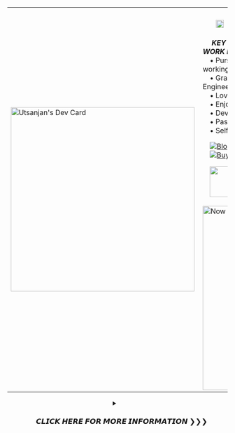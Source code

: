 <table><tr>
<td width="30%" valign="center">
<a href="https://g.dev/utsanjan"><img align="left" src="https://cutt.ly/JeRdYdlo" width="420" alt="Utsanjan's Dev Card" height="auto"/></a>
<div align="left">
</td>
<td width="50%" valign="top">

### &ensp;<a href="#"><img src="https://cutt.ly/bejwPyFP" width="16"></a> <a href="#"><img src="https://cutt.ly/AejwPXxy" width="18"/></a>‎ ‎‎ ‎HELLO WORLD, I'M UTSANJAN‎ ‎ 🧑🏻‍💻✨

&emsp; ***KEY HIGHLIGHTS FROM MY JOURNEY AND THE WORK I DO***<br>
&emsp;•‎ ‎Pursuing an MBA in Business Analytics while working full-time<br>
&emsp;•‎ ‎Graduated with a B.Tech in Computer Science & Engineering<br>
&emsp;•‎ ‎Love creating tech tutorial videos on [**YouTube**](https://www.youtube.com/@DynaSage)<br>
&emsp;•‎ ‎Enjoy maintaining my tech blog, [**DynaSage**](https://blog.dynasage.com/)<br>
&emsp;•‎ ‎Develop Android apps primarily using Java<br>
&emsp;•‎ ‎Passionate about cybersecurity<br>
&emsp;•‎ ‎Self-learning UI and UX design<br>

&emsp;[![Blog Page](https://img.shields.io/website?color=147FBC&label=DynaSage&style=flat&url=https%3A%2F%2Fwww.dynasage.com%2F)](https://www.dynasage.com/)‎ ‎
[![GitHub User's visitors](https://komarev.com/ghpvc/?username=utsanjan&label=Profile%20views&color=129e00&style=flat)](https://github.com/utsanjan#) ‎
<br>
&emsp;[![Buy Me A Coffee](https://img.shields.io/badge/Buy_Me_A_Coffee-FFDD00?style=flat&logo=buy-me-a-coffee&logoColor=black)](https://www.buymeacoffee.com/utsanjan)‎ ‎
[![YouTube Channel Subscribers](https://img.shields.io/youtube/channel/subscribers/UC4w3Gkog-PHU6aZIrkHmmKg?label=YouTube&style=flat)](https://www.youtube.com/dopesatan)‎ ‎
</div>
&emsp;<a href="https://spti.fi/utsanjan"><img src="https://cutt.ly/zeRkACU5" width="70"/></a>

<a href="https://spotify.openinapp.link/nowplaying"><img align="left" alt="Now playing Spotify" width="420" src="https://cutt.ly/ke6riXLu"/></a>
<!--- <a href="https://itunes.oia.bio/utsanjan"><img align="right" alt="Now playing on Apple Music" height="290px" width=auto src="https://cutt.ly/SejXJRo3"/></a> -->
</td>
</tr></table><div align="center">


<details>
<summary>&ensp;‎<h3>‎<a href="#"><img width="11" src="https://cutt.ly/QeRSjDcE"></a>&ensp;‎𝘾𝙇𝙄𝘾𝙆 𝙃𝙀𝙍𝙀 𝙁𝙊𝙍 𝙈𝙊𝙍𝙀 𝙄𝙉𝙁𝙊𝙍𝙈𝘼𝙏𝙄𝙊𝙉 ❯❯❯</h3></summary>
<br>
<a href="https://skyline.github.com/utsanjan"><img width="100%" height="auto" src="https://bit.ly/4dbRu9Z" height="175px"/></a>
  
```text
🌞 Morning                0443 Commits        █░░░░░░░░░░░░░░░░░░░░░░░░   05.66 % 
🌆 Midday                 2880 Commits        █████████░░░░░░░░░░░░░░░░   36.81 % 
🌃 Evening                3409 Commits        ███████████░░░░░░░░░░░░░░   43.57 % 
🌙 Night                  1092 Commits        ███░░░░░░░░░░░░░░░░░░░░░░   13.96 % 
```

## 🌎 ‎ ‎Social Media Handles

<a href="https://www.instagram.com/utsanjan/">![](https://img.shields.io/badge/Instagram-E4405F.svg?&style=for-the-badge&logo=Instagram&logoColor=white)</a>
<a href="https://play.google.com/store/apps/dev?id=7093715858380847229">![](https://img.shields.io/badge/Google_Play-414141?style=for-the-badge&logo=google-play&logoColor=white)</a>
<a href="https://www.facebook.com/utsanjan/">![](https://img.shields.io/badge/Facebook-1877F2?style=for-the-badge&logo=facebook&logoColor=white)</a>
<br>
<a href="https://www.linkedin.com/in/utsanjan/">![](https://img.shields.io/badge/LinkedIn-0077B5?style=for-the-badge&logo=linkedin&logoColor=white)</a>
<a href="https://www.youtube.com/DopeSatan/">![](https://img.shields.io/badge/Youtube-FF0000.svg?&style=for-the-badge&logo=YouTube&logoColor=white)</a>
<a href="https://discord.com/invite/uavTPkr/">![](https://img.shields.io/badge/Discord-7289DA.svg?&style=for-the-badge&logo=discord&logoColor=white)</a> 
<a href="https://utsanjan.bio.link/"><img width="auto" height="28" src="https://bit.ly/3bDDagz"/></a>

## 🧠 ‎ ‎Technologies Learnt

<a href="#">![](https://img.shields.io/badge/C%2B%2B-00599C?style=for-the-badge&logo=c%2B%2B&logoColor=white)</a>
<a href="#">![](https://img.shields.io/badge/Java-ED8B00?style=for-the-badge&logo=java&logoColor=white)</a>
<a href="#">![](https://img.shields.io/badge/Python-14354C?style=for-the-badge&logo=python&logoColor=white)</a>
<a href="#">![](https://img.shields.io/badge/HTML-239120?style=for-the-badge&logo=html5&logoColor=white)</a>
<a href="#">![](https://img.shields.io/badge/.NET-5C2D91?style=for-the-badge&logo=.net&logoColor=white)</a>
<a href="#">![](https://img.shields.io/badge/CSS3-1572B6?style=for-the-badge&logo=css3&logoColor=white)</a><br>
<a href="#">![](https://img.shields.io/badge/node.js-%2343853D.svg?&style=for-the-badge&logo=node.js&logoColor=white)</a>
<a href="#">![](https://img.shields.io/badge/typescript-%23007ACC.svg?&style=for-the-badge&logo=typescript&logoColor=white)</a>
<a href="#">![](https://img.shields.io/badge/JavaScript-F7DF1E?style=for-the-badge&logo=javascript&logoColor=black)</a>
<a href="#">![](https://img.shields.io/badge/angular-%23DD0031.svg?&style=for-the-badge&logo=angular&logoColor=white)</a>

<a href="https://metrics.lecoq.io/insights/utsanjan"><img width="450" height="auto" src="https://utsanjan.github.io/utsanjan/images/userstats.svg" height="175px"/></a>
  
###### ‼️ Note: Most used languages denote the usage in my repositories, not my skills in them ‼️
<div align=center><a href="#"><img height=1 width=70% src="https://shorturl.at/A6CaJ"></a></div>
</details>
</div>
